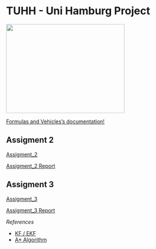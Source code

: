 # TUHH - Uni Hamburg Project 

<img src="https://hippocampusrobotics.github.io/fav_docs/_images/klopsi_title.jpg" width="320" height="240" /> 

[Formulas and Vehicles’s documentation!](https://hippocampusrobotics.github.io/fav_docs/)

## Assigment 2
[Assigment_2](https://hippocampusrobotics.github.io/fav_docs/assignment2.html)

[Assigment_2 Report](documentation/report_2.pdf)

## Assigment 3
[Assigment_3](https://hippocampusrobotics.github.io/fav_docs/assignment3.html)

[Assigment_3 Report](documentation/report_2.pdf)


*References*
-	[KF / EKF ](https://dsp.stackexchange.com/questions/8860/kalman-filter-for-position-and-velocity-introducing-speed-estimates/8869)
-	[A* Algorithm](http://theory.stanford.edu/~amitp/GameProgramming/Heuristics.html)
